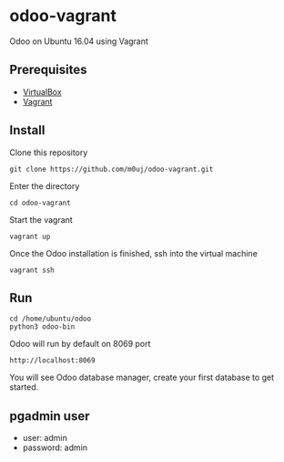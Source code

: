 # odoo-vagrant

Odoo on Ubuntu 16.04 using Vagrant

## Prerequisites

* [VirtualBox](https://www.virtualbox.org/wiki/Downloads)
* [Vagrant](https://www.vagrantup.com/downloads.html)

## Install

Clone this repository

```
git clone https://github.com/m0uj/odoo-vagrant.git
```

Enter the directory

```
cd odoo-vagrant
```

Start the vagrant

```
vagrant up
```

Once the Odoo installation is finished, ssh into the virtual machine

```
vagrant ssh
```

## Run

```
cd /home/ubuntu/odoo
python3 odoo-bin
```

Odoo will run by default on 8069 port

```
http://localhost:8069
```

You will see Odoo database manager, create your first database to get started.

## pgadmin user

* user: admin
* password: admin